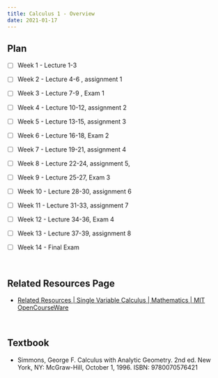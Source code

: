 ```yaml
---
title: Calculus 1 - Overview
date: 2021-01-17
---
```


## Plan 

- [ ] Week 1 - Lecture 1-3 

- [ ] Week 2 - Lecture 4-6 , assignment 1

- [ ] Week 3 - Lecture 7-9 , Exam 1

- [ ] Week 4 - Lecture 10-12, assignment 2

- [ ] Week 5 - Lecture 13-15, assignment 3

- [ ] Week 6 - Lecture 16-18, Exam 2

- [ ] Week 7 - Lecture 19-21, assignment 4

- [ ] Week 8 - Lecture 22-24, assignment 5, 

- [ ] Week 9 - Lecture 25-27, Exam 3

- [ ] Week 10 - Lecture 28-30, assignment 6

- [ ] Week 11 - Lecture 31-33, assignment 7

- [ ] Week 12 - Lecture 34-36,  Exam 4

- [ ] Week 13 - Lecture 37-39,  assignment 8  

- [ ] Week 14 - Final Exam
<br>

## Related Resources Page
* [Related Resources | Single Variable Calculus | Mathematics | MIT OpenCourseWare](https://ocw.mit.edu/courses/mathematics/18-01-single-variable-calculus-fall-2006/related-resources/)
<br>

## Textbook 
* Simmons, George F. Calculus with Analytic Geometry. 2nd ed. New York, NY: McGraw-Hill, October 1, 1996. ISBN: 9780070576421
<br>

